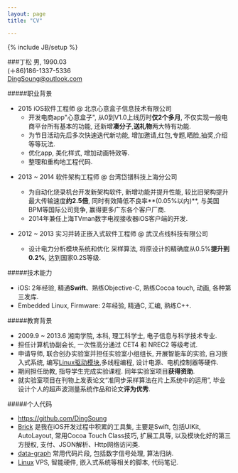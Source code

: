 ```yaml
---
layout: page
title: "CV"

---
```

{% include JB/setup %}  
<!--
https://www.v2ex.com/t/149934#reply21
http://zh.lucida.me/blog/lean-technical-resume/

（姓名）

个人信息
-性别
-出生年月
-电话号码
-电子邮件

个人描述
-拥有A领域M年工作经验、B领域N年工作经验. 擅长解决哪些方面的问题. 有何种管理经验或团队组织经验. 

职业背景
-X年X月-X年X月（最近） A公司 XX职务（离任职或最高职）
负责什么, 向谁汇报. 取得什么成绩、成果. 
-X年X月-X年X月（中间） B公司 XX职务（离任职或最高职）
负责什么, 向谁汇报. 取得什么成绩、成果. 
-X年X月-X年X月（最早） C公司 XX职务（离任职或最高职）
负责什么, 向谁汇报. 取得什么成绩、成果. 

技术能力
-技术A M年工作经验, 掌握到什么程度. 
-技术B N年工作经验, 掌握到什么程度. 

教育背景
-X年X月-X年X月（最高） XX大学 XX专业 XX学历 XX学位
主修什么, 辅修什么, 有否取得双学位（若否则免）. 

职业资格
-证书A 级别 获得时间
-证书B 级别 获得时间

个人项目/作品（非必要, 根据具体需要选择取舍. ）
-（若有）

 -->
 
 
###丁松
男,  1990.03  
(＋86)186-1337-5336  
<DingSoung@outlook.com>  

#####职业背景

* 2015 iOS软件工程师 @ 北京心意盒子信息技术有限公司
  * 开发电商app"心意盒子", 从0到V1.0上线历时**仅2个多月**, 不仅实现一般电商平台所有基本的功能, 还新增**凑分子**,**送礼物**两大特有功能. 
  * 为节日活动先后多次快速迭代新功能, 增加邀请,红包,专题,晒脸,抽奖,介绍等等玩法. 
  * 优化app, 美化样式, 增加动画特效等. 
  * 整理和重构地工程代码. 
  
 <!--开发一个完整的电商客户端, 包括界面, 控制, 逻辑, 后端联调等. 集用户中心、商品、订单等模块, 包括商品的的分类、展示、购买、支付, 订单的列表、详情、操作, 第三方登录、注册、分享.     上线后紧接着多次迭代新功能, 如推送消息, 红包等功能, 同时做一些优化调整, 例如商品详情几乎全**native**, 适应复杂的商品类别、款式、状态等.    截至上线后2个月[心意盒子](https://itunes.apple.com/cn/app/xin-yi-he-zi-song-li-wu-cou/id993083958?mt=8)上线, 并迭代到2.0版本, App Store分类排名**11**, 用户数超过**100K** 目前我仍在负责该软件的新功能迭代, 调整, 代码重构等工作. -->


* 2013 ~ 2014 软件架构工程师 @ 台湾岱镨科技上海分公司 
  * 为自动化烧录机台开发新架构软件, 新增功能并提升性能, 较比旧架构提升最大传输速度**约2.5倍**, 同时有效降低不良率**(0.05%以内)**, 与美国BPM等国际公司竞争, 赢得更多广东各个客户厂商. 
  * 2014年兼任上海TVman数字电视接收器iOS客户端的开发. 

* 2012 ~ 2013 实习并转正嵌入式软件工程师 @ 武汉点线科技有限公司 
  * 设计电力分析模块系统和优化 采样算法, 将原设计的精确度从0.5%**提升到0.2%**, 达到国家0.2S等级. 

#####技术能力
* iOS: 2年经验, 精通**Swift**、熟练Objective-C, 熟练Cocoa touch, 动画, 各种第三发库. 
* Embedded Linux,  Firmware: 2年经验, 精通C, 汇编, 熟练C++. 

#####教育背景
* 2009.9 ~ 2013.6 湘南学院, 本科, 理工科学士, 电子信息与科学技术专业.
* 担任计算机协副会长, 一次性高分通过 CET4 和 NREC2 等级考试. 
* 申请导师, 联合创办实验室并担任实验室小组组长, 开展智能车的实验, 自习嵌入式系统, 编写[Linux驱动模块](https://github.com/DingSoung/linux-3.0.1/tree/master/drivers/char),多线程编程, 设计电源、电机控制器等硬件. 
* 期间担任助教, 指导学生完成实验课程. 同年实验室项目**获得资助**. 
* 就实验室项目在刊物上发表论文“准同步采样算法在片上系统中的运用”, 毕业设计个人的超声波测量系统作品和论文**评为优秀**. 

#####个人代码
  * <https://github.com/DingSoung>  
  * [Brick](https://github.com/DingSoung/Brick) 是我在iOS开发过程中积累的工具集, 主要是Swift, 包括UIKit, AutoLayout, 常用Cocoa Touch Class技巧, 扩展工具等, 以及模块化好的第三方授权, 支付、JSON解析、Http网络访问类. 
  * [data-graph](https://github.com/DingSoung/data-graph.git) 常用代码片段, 包括数字信号处理, 算法归纳. 
  * [Linux](https://github.com/DingSoung/Linux.git) VPS, 智能硬件, 嵌入式系统等相关的脚本, 代码笔记. 
  
  
